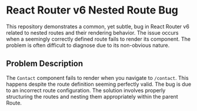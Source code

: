 # React Router v6 Nested Route Bug

This repository demonstrates a common, yet subtle, bug in React Router v6 related to nested routes and their rendering behavior.  The issue occurs when a seemingly correctly defined route fails to render its component. The problem is often difficult to diagnose due to its non-obvious nature.

## Problem Description
The `Contact` component fails to render when you navigate to `/contact`.  This happens despite the route definition seeming perfectly valid.  The bug is due to an incorrect route configuration.  The solution involves properly structuring the routes and nesting them appropriately within the parent Route.